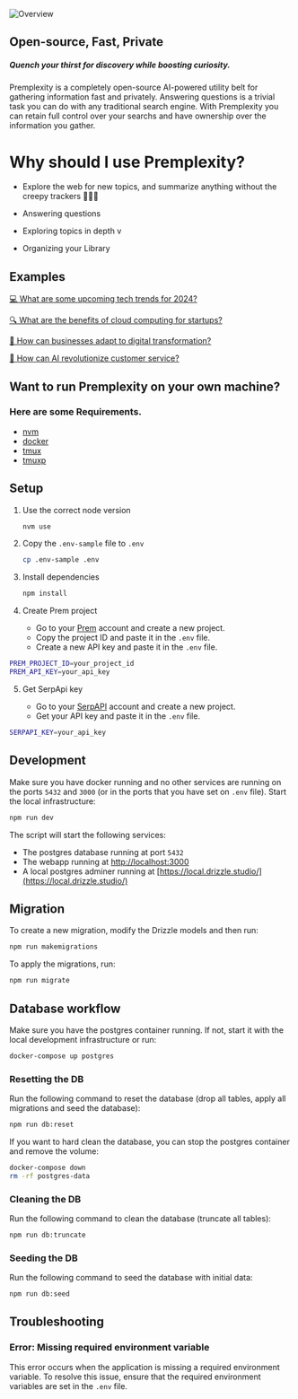 <img
src="https://static.premai.io/premplexity/White.png"
alt="Overview"/>

## Open-source, Fast, Private

##### Quench your thirst for discovery while boosting curiosity.

Premplexity is a completely open-source AI-powered utility belt for gathering information fast and privately. Answering questions is a trivial task you can do with any traditional search engine. With Premplexity you can retain full control over your searchs and have ownership over the information you gather.

# Why should I use Premplexity?

- Explore the web for new topics, and summarize anything without the creepy trackers 🧟‍♂️👣

- Answering questions

- Exploring topics in depth
  v
- Organizing your Library

## Examples

[💻 What are some upcoming tech trends for 2024?](https://premplexity.premai.io/thread/110)

[🔍 What are the benefits of cloud computing for startups?](https://premplexity.premai.io/thread/111)

[📱 How can businesses adapt to digital transformation?](https://premplexity.premai.io/thread/114)

[🚀 How can AI revolutionize customer service?](https://premplexity.premai.io/thread/115)

## Want to run Premplexity on your own machine?

### Here are some Requirements.

- [nvm](https://nodejs.org/en/download/package-manager)
- [docker](https://docs.docker.com/get-started/get-docker)
- [tmux](https://github.com/tmux/tmux/wiki/Installing)
- [tmuxp](https://github.com/tmux/tmux/wiki/Installing)

## Setup

1. Use the correct node version

   ```bash
   nvm use
   ```

2. Copy the `.env-sample` file to `.env`

   ```bash
   cp .env-sample .env
   ```

3. Install dependencies

   ```bash
   npm install
   ```

4. Create Prem project

   - Go to your [Prem](https://app.premai.io/projects/) account and create a new project.
   - Copy the project ID and paste it in the `.env` file.
   - Create a new API key and paste it in the `.env` file.

```bash
PREM_PROJECT_ID=your_project_id
PREM_API_KEY=your_api_key
```

5. Get SerpApi key

   - Go to your [SerpAPI](https://serpapi.com/dashboard) account and create a new project.
   - Get your API key and paste it in the `.env` file.

```bash
SERPAPI_KEY=your_api_key
```

## Development

Make sure you have docker running and no other services are running on the ports `5432` and `3000` (or in the ports that you have set on `.env` file). Start the local infrastructure:

```bash
npm run dev
```

The script will start the following services:

- The postgres database running at port `5432`
- The webapp running at [http://localhost:3000](http://localhost:3000)
- A local postgres adminer running at [https://local.drizzle.studio/](https://local.drizzle.studio/)

## Migration

To create a new migration, modify the Drizzle models and then run:

```bash
npm run makemigrations
```

To apply the migrations, run:

```bash
npm run migrate
```

## Database workflow

Make sure you have the postgres container running. If not, start it with the local development infrastructure or run:

```bash
docker-compose up postgres
```

### Resetting the DB

Run the following command to reset the database (drop all tables, apply all migrations and seed the database):

```bash
npm run db:reset
```

If you want to hard clean the database, you can stop the postgres container and remove the volume:

```bash
docker-compose down
rm -rf postgres-data
```

### Cleaning the DB

Run the following command to clean the database (truncate all tables):

```bash
npm run db:truncate
```

### Seeding the DB

Run the following command to seed the database with initial data:

```bash
npm run db:seed
```

## Troubleshooting

### Error: Missing required environment variable

This error occurs when the application is missing a required environment variable. To resolve this issue, ensure that the required environment variables are set in the `.env` file.

